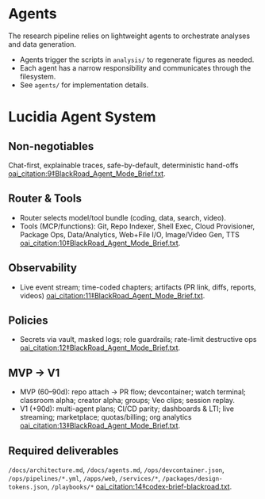 # Agents

The research pipeline relies on lightweight agents to orchestrate analyses and data generation.

* Agents trigger the scripts in `analysis/` to regenerate figures as needed.
* Each agent has a narrow responsibility and communicates through the filesystem.
* See `agents/` for implementation details.

# Lucidia Agent System

## Non-negotiables
Chat-first, explainable traces, safe-by-default, deterministic hand-offs [oai_citation:9‡BlackRoad_Agent_Mode_Brief.txt](file-service://file-G6buUYp7GkNPVSbLVKiTCX).

## Router & Tools
- Router selects model/tool bundle (coding, data, search, video).
- Tools (MCP/functions): Git, Repo Indexer, Shell Exec, Cloud Provisioner, Package Ops, Data/Analytics, Web+File I/O, Image/Video Gen, TTS [oai_citation:10‡BlackRoad_Agent_Mode_Brief.txt](file-service://file-G6buUYp7GkNPVSbLVKiTCX).

## Observability
- Live event stream; time-coded chapters; artifacts (PR link, diffs, reports, videos) [oai_citation:11‡BlackRoad_Agent_Mode_Brief.txt](file-service://file-G6buUYp7GkNPVSbLVKiTCX).

## Policies
- Secrets via vault, masked logs; role guardrails; rate-limit destructive ops [oai_citation:12‡BlackRoad_Agent_Mode_Brief.txt](file-service://file-G6buUYp7GkNPVSbLVKiTCX).

## MVP → V1
- MVP (60–90d): repo attach → PR flow; devcontainer; watch terminal; classroom alpha; creator alpha; groups; Veo clips; session replay.
- V1 (+90d): multi-agent plans; CI/CD parity; dashboards & LTI; live streaming; marketplace; quotas/billing; org analytics [oai_citation:13‡BlackRoad_Agent_Mode_Brief.txt](file-service://file-G6buUYp7GkNPVSbLVKiTCX).

## Required deliverables
`/docs/architecture.md`, `/docs/agents.md`, `/ops/devcontainer.json`, `/ops/pipelines/*.yml`, `/apps/web`, `/services/*`, `/packages/design-tokens.json`, `/playbooks/*` [oai_citation:14‡codex-brief-blackroad.txt](file-service://file-5XetBpV4rRS3we1nWZ5FKc).
